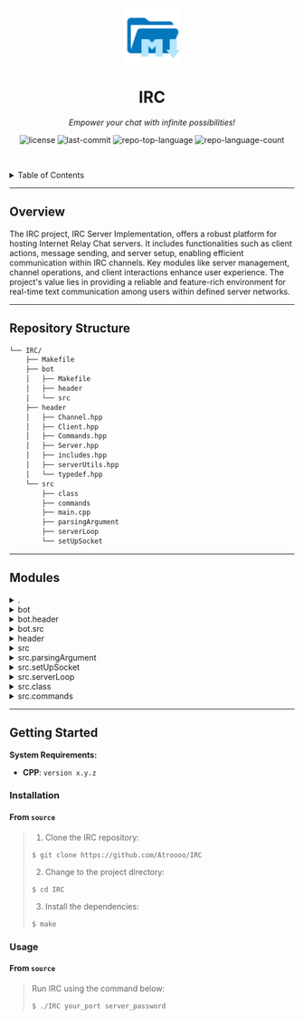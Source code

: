 <p align="center">
  <img src="https://raw.githubusercontent.com/PKief/vscode-material-icon-theme/ec559a9f6bfd399b82bb44393651661b08aaf7ba/icons/folder-markdown-open.svg" width="100" alt="project-logo">
</p>
<p align="center">
    <h1 align="center">IRC</h1>
</p>
<p align="center">
    <em>Empower your chat with infinite possibilities!</em>
</p>
<p align="center">
	<img src="https://img.shields.io/github/license/Atroooo/IRC?style=default&logo=opensourceinitiative&logoColor=white&color=0080ff" alt="license">
	<img src="https://img.shields.io/github/last-commit/Atroooo/IRC?style=default&logo=git&logoColor=white&color=0080ff" alt="last-commit">
	<img src="https://img.shields.io/github/languages/top/Atroooo/IRC?style=default&color=0080ff" alt="repo-top-language">
	<img src="https://img.shields.io/github/languages/count/Atroooo/IRC?style=default&color=0080ff" alt="repo-language-count">
<p>
<p align="center">
	<!-- default option, no dependency badges. -->
</p>

<br><!-- TABLE OF CONTENTS -->

<details>
  <summary>Table of Contents</summary><br>

-   [ Overview](#-overview)
-   [ Repository Structure](#-repository-structure)
-   [ Modules](#-modules)
-   [ Getting Started](#-getting-started)
    -   [ Installation](#-installation)
    -   [ Usage](#-usage)
    -   [ Tests](#-tests)

</details>
<hr>

## Overview

The IRC project, IRC Server Implementation, offers a robust platform for hosting Internet Relay Chat servers. It includes functionalities such as client actions, message sending, and server setup, enabling efficient communication within IRC channels. Key modules like server management, channel operations, and client interactions enhance user experience. The project's value lies in providing a reliable and feature-rich environment for real-time text communication among users within defined server networks.

---

## Repository Structure

```sh
└── IRC/
    ├── Makefile
    ├── bot
    │   ├── Makefile
    │   ├── header
    │   └── src
    ├── header
    │   ├── Channel.hpp
    │   ├── Client.hpp
    │   ├── Commands.hpp
    │   ├── Server.hpp
    │   ├── includes.hpp
    │   ├── serverUtils.hpp
    │   └── typedef.hpp
    └── src
        ├── class
        ├── commands
        ├── main.cpp
        ├── parsingArgument
        ├── serverLoop
        └── setUpSocket
```

---

## Modules

<details closed><summary>.</summary>

| File                                                            | Summary                                                                                                                                                                                                                                  |
| --------------------------------------------------------------- | ---------------------------------------------------------------------------------------------------------------------------------------------------------------------------------------------------------------------------------------- |
| [Makefile](https://github.com/Atroooo/IRC/blob/master/Makefile) | Compiles an IRC server using C++, handling IRC functionalities. Organizes code into separate modules and compiles them into an executable binary for the server. Key features include client actions, message sending, and server setup. |

</details>

<details closed><summary>bot</summary>

| File                                                                | Summary                                                                                                                                                                               |
| ------------------------------------------------------------------- | ------------------------------------------------------------------------------------------------------------------------------------------------------------------------------------- |
| [Makefile](https://github.com/Atroooo/IRC/blob/master/bot/Makefile) | Compiles and creates a bot executable. Defines dependencies, compiles source files, and generates the final binary. Implements clean, fclean, and re targets for project maintenance. |

</details>

<details closed><summary>bot.header</summary>

| File                                                                     | Summary                                                                                                                    |
| ------------------------------------------------------------------------ | -------------------------------------------------------------------------------------------------------------------------- |
| [bot.hpp](https://github.com/Atroooo/IRC/blob/master/bot/header/bot.hpp) | Parses command-line arguments and sets up a socket for IRC bot operation. Executes bot actions based on incoming messages. |

</details>

<details closed><summary>bot.src</summary>

| File                                                                                          | Summary                                                                                                                                                                                                                                                                         |
| --------------------------------------------------------------------------------------------- | ------------------------------------------------------------------------------------------------------------------------------------------------------------------------------------------------------------------------------------------------------------------------------- |
| [parsingArgument.cpp](https://github.com/Atroooo/IRC/blob/master/bot/src/parsingArgument.cpp) | Validates and extracts server port and password from command line arguments, ensuring the port is within acceptable range. Facilitates error handling for incorrect argument count and non-numeric port inputs in the IRC bot setup.                                            |
| [setUpSocket.cpp](https://github.com/Atroooo/IRC/blob/master/bot/src/setUpSocket.cpp)         | Enables socket setup and binding for IRC bot functionality, facilitating connection to a designated server and port. Incorporated in the bot module, this code ensures socket creation and communication establishment, pivotal for network interactions within the IRC system. |
| [botAction.cpp](https://github.com/Atroooo/IRC/blob/master/bot/src/botAction.cpp)             | Implements bot actions for IRC chat, including welcoming messages and responses based on specific keywords. Engages with the IRC server through the provided socket ID, enhancing user interaction within the BOTAndre channel.                                                 |
| [bot.cpp](https://github.com/Atroooo/IRC/blob/master/bot/src/bot.cpp)                         | Establishes IRC bot connection, joins channel, and retrieves server messages. Implements key functions for server interaction. Key features include establishing connection, handling messages, and shutting down gracefully.                                                   |

</details>

<details closed><summary>header</summary>

| File                                                                                 | Summary                                                                                                                                                                                                                                                                          |
| ------------------------------------------------------------------------------------ | -------------------------------------------------------------------------------------------------------------------------------------------------------------------------------------------------------------------------------------------------------------------------------- |
| [Server.hpp](https://github.com/Atroooo/IRC/blob/master/header/Server.hpp)           | Defines Server class managing clients and channels, provides methods to access and manipulate client and channel lists, add/remove clients and channels, and check client existence. Includes functions for sending info/messages to clients and waiting for client connections. |
| [Channel.hpp](https://github.com/Atroooo/IRC/blob/master/header/Channel.hpp)         | Defines Channel class with properties and methods to manage channel settings, users, and operations within the IRC system. Maintains user access control, mode settings, and client management for effective communication and collaboration.                                    |
| [Commands.hpp](https://github.com/Atroooo/IRC/blob/master/header/Commands.hpp)       | Hub, join, leave, topic, mode, invite, kick, send messages. Facilitates channel and client actions within the IRC server setup.                                                                                                                                                  |
| [includes.hpp](https://github.com/Atroooo/IRC/blob/master/header/includes.hpp)       | Orchestrates key libraries, classes, and utilities for IRC server-client interactions. Integrates server setup, client management, command handling, and channel operations. Facilitates robust, efficient communication within the IRC system.                                  |
| [serverUtils.hpp](https://github.com/Atroooo/IRC/blob/master/header/serverUtils.hpp) | Parse args, set up socket, manage clients, send data, remove channels, log actions. Performs critical server-side operations for networking and client interactions in the IRC repository.                                                                                       |
| [Client.hpp](https://github.com/Atroooo/IRC/blob/master/header/Client.hpp)           | Manages client data and actions including setting name, storing commands, and handling user registration status within the IRC system.                                                                                                                                           |
| [typedef.hpp](https://github.com/Atroooo/IRC/blob/master/header/typedef.hpp)         | Defines constants, message formats, and error codes for an IRC client in the parent repository. Enhances readability and maintainability by centralizing textual representations and protocol-specific details.                                                                  |

</details>

<details closed><summary>src</summary>

| File                                                                | Summary                                                                                                                                                                                                  |
| ------------------------------------------------------------------- | -------------------------------------------------------------------------------------------------------------------------------------------------------------------------------------------------------- |
| [main.cpp](https://github.com/Atroooo/IRC/blob/master/src/main.cpp) | Initializes server socket for communication, sets up file descriptors, and starts the server loop with specified arguments. Supports efficient server operation within the IRC repositorys architecture. |

</details>

<details closed><summary>src.parsingArgument</summary>

| File                                                                                                      | Summary                                                                                                                                                      |
| --------------------------------------------------------------------------------------------------------- | ------------------------------------------------------------------------------------------------------------------------------------------------------------ |
| [parsingArgument.cpp](https://github.com/Atroooo/IRC/blob/master/src/parsingArgument/parsingArgument.cpp) | Validates and extracts server startup arguments to ensure correct port format and range. Returns validated server arguments for initializing the IRC server. |

</details>

<details closed><summary>src.setUpSocket</summary>

| File                                                                                          | Summary                                                                                                                                                                                                                                    |
| --------------------------------------------------------------------------------------------- | ------------------------------------------------------------------------------------------------------------------------------------------------------------------------------------------------------------------------------------------ |
| [setUpSocket.cpp](https://github.com/Atroooo/IRC/blob/master/src/setUpSocket/setUpSocket.cpp) | Enables setting up and listening on a socket for incoming connections on a specified port. Handles socket creation, configuration, binding, and listening processes to establish network communication within the IRC server architecture. |

</details>

<details closed><summary>src.serverLoop</summary>

| File                                                                                           | Summary                                                                                                                                                                                                                                            |
| ---------------------------------------------------------------------------------------------- | -------------------------------------------------------------------------------------------------------------------------------------------------------------------------------------------------------------------------------------------------- |
| [serverLoop.cpp](https://github.com/Atroooo/IRC/blob/master/src/serverLoop/serverLoop.cpp)     | Manages connections, sends messages, handles channels, and logs events. Maintains active clients and dynamically updates channels. Signals server closure when needed, connecting various components seamlessly.                                   |
| [checkClient.cpp](https://github.com/Atroooo/IRC/blob/master/src/serverLoop/checkClient.cpp)   | Implements client connection checks in server loop for password, nickname, username validation. Evaluates buffer for data integrity and client status. Integrates client input processing and server password validation for secure communication. |
| [clientAction.cpp](https://github.com/Atroooo/IRC/blob/master/src/serverLoop/clientAction.cpp) | Implements client actions handling for the server, ensuring proper command parsing and execution. It checks for end-of-line, processes client input, and handles multiple client connections efficiently.                                          |

</details>

<details closed><summary>src.class</summary>

| File                                                                            | Summary                                                                                                                                                                                                                                                                    |
| ------------------------------------------------------------------------------- | -------------------------------------------------------------------------------------------------------------------------------------------------------------------------------------------------------------------------------------------------------------------------- |
| [Client.cpp](https://github.com/Atroooo/IRC/blob/master/src/class/Client.cpp)   | Defines a client class with basic attributes and methods for managing client connections in an IRC system. Enables setting and retrieving client information such as name, file descriptor, username, and commands to send.                                                |
| [Channel.cpp](https://github.com/Atroooo/IRC/blob/master/src/class/Channel.cpp) | Manages channel properties, users, and permissions within the IRC system. Implements methods to handle channel operations like adding/removing users, setting modes, and checking user statuses. Enhances communication and moderation functionalities in the IRC network. |
| [Server.cpp](https://github.com/Atroooo/IRC/blob/master/src/class/Server.cpp)   | Provides Server class methods to manage clients and channels within the IRC system. Allows adding, retrieving, and removing clients and channels. Verifies client existence. Works with the parent repositorys architecture to handle server functionality.                |

</details>

<details closed><summary>src.commands</summary>

| File                                                                                       | Summary                                                                                                                                                                                                                                              |
| ------------------------------------------------------------------------------------------ | ---------------------------------------------------------------------------------------------------------------------------------------------------------------------------------------------------------------------------------------------------- |
| [sendMessage.cpp](https://github.com/Atroooo/IRC/blob/master/src/commands/sendMessage.cpp) | Implements functions to handle sending messages to channels or users based on input commands. Validates input, determines message recipients, and sends messages accordingly within the IRC server architecture.                                     |
| [kick.cpp](https://github.com/Atroooo/IRC/blob/master/src/commands/kick.cpp)               | Implements a robust kick command handling logic for IRC channels in the repository. Validates client and channel existence, authorization, and executes proper kick actions with informative channel notifications and logging.                      |
| [topic.cpp](https://github.com/Atroooo/IRC/blob/master/src/commands/topic.cpp)             | Implements topic command logic for IRC channels, validating and updating topics as users interact. Handles topic changes, permissions, and time stamps.                                                                                              |
| [leave.cpp](https://github.com/Atroooo/IRC/blob/master/src/commands/leave.cpp)             | Implements leave functionality for IRC channels, validating inputs and handling user exits gracefully. Supports leaving specific channels and all channels in the server.                                                                            |
| [Commands.cpp](https://github.com/Atroooo/IRC/blob/master/src/commands/Commands.cpp)       | Executes various IRC commands for registered clients, ensuring required parameters are set. Converts commands to uppercase for case-insensitivity. Validates channel masks and handles message routing and user interactions effectively.            |
| [invite.cpp](https://github.com/Atroooo/IRC/blob/master/src/commands/invite.cpp)           | Implements invite functionality for IRC server. Validates client existence and parameters, invites user to channel, handles various error scenarios, and logs invite actions. Helps manage the invitation process efficiently within the IRC system. |
| [join.cpp](https://github.com/Atroooo/IRC/blob/master/src/commands/join.cpp)               | Validates and parses JOIN commands, creates and joins channels, and enforces channel access rules. Handles channel membership, passwords, and server interactions effectively for IRC bot functionality.                                             |
| [mode.cpp](https://github.com/Atroooo/IRC/blob/master/src/commands/mode.cpp)               | Implements mode command logic for IRC channels. Enforces user permissions, manages channel modes like passwords and user limits, and handles operator promotions and demotions. Enhances channel interaction and security within the IRC system.     |

</details>

---

## Getting Started

**System Requirements:**

-   **CPP**: `version x.y.z`

### Installation

<h4>From <code>source</code></h4>

> 1. Clone the IRC repository:
>
> ```console
> $ git clone https://github.com/Atroooo/IRC
> ```
>
> 2. Change to the project directory:
>
> ```console
> $ cd IRC
> ```
>
> 3. Install the dependencies:
>
> ```console
> $ make
> ```

### Usage

<h4>From <code>source</code></h4>

> Run IRC using the command below:
>
> ```console
> $ ./IRC your_port server_password
> ```
